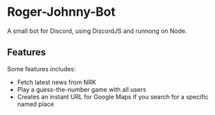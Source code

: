 # Roger-Johnny-Bot

A small bot for Discord, using DiscordJS and runnong on Node.

## Features 

Some features includes:

* Fetch latest news from NRK
* Play a guess-the-number game with all users
* Creates an instant URL for Google Maps if you search for a specific named place